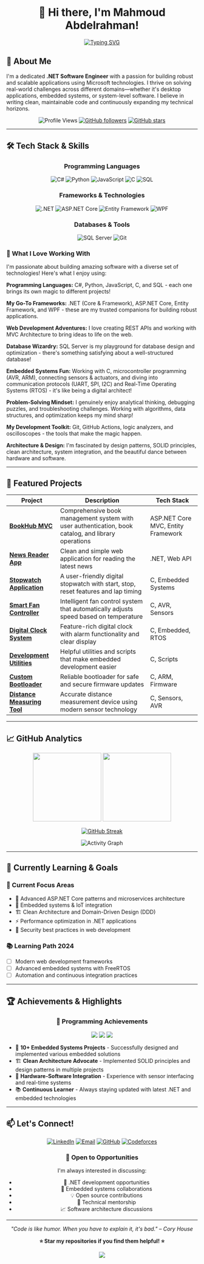<div align="center">
  
# 👋 Hi there, I'm Mahmoud Abdelrahman!

[![Typing SVG](https://readme-typing-svg.herokuapp.com?font=Fira+Code&pause=1000&color=2E8B57&center=true&vCenter=true&width=435&lines=.NET+Software+Engineer;Embedded+Systems+Developer;Problem+Solver+%26+Code+Enthusiast;Always+Learning+New+Technologies)](https://git.io/typing-svg)

</div>

## 🚀 About Me

I'm a dedicated **.NET Software Engineer** with a passion for building robust and scalable applications using Microsoft technologies. I thrive on solving real-world challenges across different domains—whether it's desktop applications, embedded systems, or system-level software. I believe in writing clean, maintainable code and continuously expanding my technical horizons.

<div align="center">

![Profile Views](https://komarev.com/ghpvc/?username=MahmoudAbdelrahman2002&color=green&style=flat-square)
[![GitHub followers](https://img.shields.io/github/followers/MahmoudAbdelrahman2002?label=Followers&style=social)](https://github.com/MahmoudAbdelrahman2002)
[![GitHub stars](https://img.shields.io/github/stars/MahmoudAbdelrahman2002?label=Stars&style=social)](https://github.com/MahmoudAbdelrahman2002)

</div>

---

## 🛠️ Tech Stack & Skills

<div align="center">

### Programming Languages
![C#](https://img.shields.io/badge/C%23-239120?style=for-the-badge&logo=c-sharp&logoColor=white)
![Python](https://img.shields.io/badge/Python-3776AB?style=for-the-badge&logo=python&logoColor=white)
![JavaScript](https://img.shields.io/badge/JavaScript-F7DF1E?style=for-the-badge&logo=javascript&logoColor=black)
![C](https://img.shields.io/badge/C-00599C?style=for-the-badge&logo=c&logoColor=white)
![SQL](https://img.shields.io/badge/SQL-4479A1?style=for-the-badge&logo=mysql&logoColor=white)

### Frameworks & Technologies
![.NET](https://img.shields.io/badge/.NET-512BD4?style=for-the-badge&logo=dotnet&logoColor=white)
![ASP.NET Core](https://img.shields.io/badge/ASP.NET_Core-512BD4?style=for-the-badge&logo=dotnet&logoColor=white)
![Entity Framework](https://img.shields.io/badge/Entity_Framework-512BD4?style=for-the-badge&logo=dotnet&logoColor=white)
![WPF](https://img.shields.io/badge/WPF-512BD4?style=for-the-badge&logo=dotnet&logoColor=white)

### Databases & Tools
![SQL Server](https://img.shields.io/badge/SQL_Server-CC2927?style=for-the-badge&logo=microsoft-sql-server&logoColor=white)
![Git](https://img.shields.io/badge/Git-F05032?style=for-the-badge&logo=git&logoColor=white)

</div>

### 💼 What I Love Working With

I'm passionate about building amazing software with a diverse set of technologies! Here's what I enjoy using:

**Programming Languages:** C#, Python, JavaScript, C, and SQL - each one brings its own magic to different projects!

**My Go-To Frameworks:** .NET (Core & Framework), ASP.NET Core, Entity Framework, and WPF - these are my trusted companions for building robust applications.

**Web Development Adventures:** I love creating REST APIs and working with MVC Architecture to bring ideas to life on the web.

**Database Wizardry:** SQL Server is my playground for database design and optimization - there's something satisfying about a well-structured database!

**Embedded Systems Fun:** Working with C, microcontroller programming (AVR, ARM), connecting sensors & actuators, and diving into communication protocols (UART, SPI, I2C) and Real-Time Operating Systems (RTOS) - it's like being a digital architect!

**Problem-Solving Mindset:** I genuinely enjoy analytical thinking, debugging puzzles, and troubleshooting challenges. Working with algorithms, data structures, and optimization keeps my mind sharp!

**My Development Toolkit:** Git, GitHub Actions, logic analyzers, and oscilloscopes - the tools that make the magic happen.

**Architecture & Design:** I'm fascinated by design patterns, SOLID principles, clean architecture, system integration, and the beautiful dance between hardware and software.

---

## 🚀 Featured Projects

<div align="center">

| Project | Description | Tech Stack |
|---------|-------------|------------|
| [**BookHub MVC**](https://github.com/MahmoudAbdelrahman2002/BookHub-MVC) | Comprehensive book management system with user authentication, book catalog, and library operations | ASP.NET Core MVC, Entity Framework |
| [**News Reader App**](https://github.com/MahmoudAbdelrahman2002/News) | Clean and simple web application for reading the latest news | .NET, Web API |
| [**Stopwatch Application**](https://github.com/MahmoudAbdelrahman2002/Stop_Watch) | A user-friendly digital stopwatch with start, stop, reset features and lap timing | C, Embedded Systems |
| [**Smart Fan Controller**](https://github.com/MahmoudAbdelrahman2002/fanController) | Intelligent fan control system that automatically adjusts speed based on temperature | C, AVR, Sensors |
| [**Digital Clock System**](https://github.com/MahmoudAbdelrahman2002/Clock-System) | Feature-rich digital clock with alarm functionality and clear display | C, Embedded, RTOS |
| [**Development Utilities**](https://github.com/MahmoudAbdelrahman2002/tool_chain) | Helpful utilities and scripts that make embedded development easier | C, Scripts |
| [**Custom Bootloader**](https://github.com/MahmoudAbdelrahman2002/Bootloader-Project) | Reliable bootloader for safe and secure firmware updates | C, ARM, Firmware |
| [**Distance Measuring Tool**](https://github.com/MahmoudAbdelrahman2002/Distance-Measuring-System) | Accurate distance measurement device using modern sensor technology | C, Sensors, AVR |

</div>

---

## 📈 GitHub Analytics

<div align="center">
  
<img height="180em" src="https://github-readme-stats.vercel.app/api?username=MahmoudAbdelrahman2002&show_icons=true&theme=radical&include_all_commits=true&count_private=true"/>
<img height="180em" src="https://github-readme-stats.vercel.app/api/top-langs/?username=MahmoudAbdelrahman2002&layout=compact&langs_count=8&theme=radical"/>

</div>

<div align="center">
  
[![GitHub Streak](https://github-readme-streak-stats.herokuapp.com/?user=MahmoudAbdelrahman2002&theme=radical)](https://git.io/streak-stats)

</div>

<div align="center">

![Activity Graph](https://github-readme-activity-graph.vercel.app/graph?username=MahmoudAbdelrahman2002&theme=redical&area=true&hide_border=true)

</div>

---

## 🌱 Currently Learning & Goals

<div align="left">

### 🎯 Current Focus Areas
- 🔄 Advanced ASP.NET Core patterns and microservices architecture
- 🤖 Embedded systems & IoT integration
- 🏗️ Clean Architecture and Domain-Driven Design (DDD)
- ⚡ Performance optimization in .NET applications
- 🔐 Security best practices in web development

### 📚 Learning Path 2024
- [ ] Modern web development frameworks
- [ ] Advanced embedded systems with FreeRTOS
- [ ] Automation and continuous integration practices

</div>

---

## 🏆 Achievements & Highlights

<div align="center">

### 💪 Programming Achievements
![](https://img.shields.io/badge/Embedded_Systems-Expert-green?style=for-the-badge)
![](https://img.shields.io/badge/.NET_Development-Proficient-blue?style=for-the-badge)
![](https://img.shields.io/badge/Problem_Solving-Advanced-orange?style=for-the-badge)

</div>

- 🎯 **10+ Embedded Systems Projects** - Successfully designed and implemented various embedded solutions
- 🏗️ **Clean Architecture Advocate** - Implemented SOLID principles and design patterns in multiple projects
- 🔧 **Hardware-Software Integration** - Experience with sensor interfacing and real-time systems
- 📚 **Continuous Learner** - Always staying updated with latest .NET and embedded technologies

---

## 📫 Let's Connect!

<div align="center">

[![LinkedIn](https://img.shields.io/badge/LinkedIn-0077B5?style=for-the-badge&logo=linkedin&logoColor=white)](https://www.linkedin.com/in/mahmoud-abdelrahman-166378257/)
[![Email](https://img.shields.io/badge/Email-D14836?style=for-the-badge&logo=gmail&logoColor=white)](mailto:mahmoud.abdelrahman782002@gmail.com)
[![GitHub](https://img.shields.io/badge/GitHub-100000?style=for-the-badge&logo=github&logoColor=white)](https://github.com/MahmoudAbdelrahman2002)
[![Codeforces](https://img.shields.io/badge/Codeforces-1F8ACB?style=for-the-badge&logo=codeforces&logoColor=white)](https://codeforces.com/profile/Mahmoud.Abdelrahman)

</div>

<div align="center">

### 💬 Open to Opportunities

I'm always interested in discussing:
- 🚀 .NET development opportunities
- 🔧 Embedded systems collaborations
- 💡 Open source contributions
- 🤝 Technical mentorship
- 📈 Software architecture discussions

</div>

---

<div align="center">

*"Code is like humor. When you have to explain it, it's bad." – Cory House*

**⭐ Star my repositories if you find them helpful! ⭐**

![](https://quotes-github-readme.vercel.app/api?type=horizontal&theme=radical)

</div>

